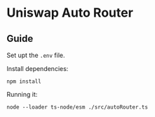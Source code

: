 # Uniswap Auto Router

## Guide

Set upt the `.env` file.

Install dependencies:

```shell
npm install
```

Running it:

```shell
node --loader ts-node/esm ./src/autoRouter.ts
```